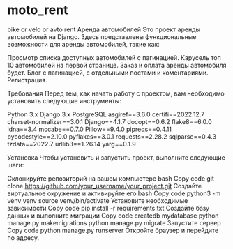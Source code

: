 # moto_rent
bike or velo or avto rent
Аренда автомобилей
Это проект аренды автомобилей на Django. Здесь представлены функциональные возможности для аренды автомобилей, такие как:

Просмотр списка доступных автомобилей с пагинацией.
Карусель топ 10 автомобилей на первой странице.
Заказ и оплата аренды автомобиля будет.
Блог с пагинацией, с отдельными постами и коментариями.
Регистрация.

Требования
Перед тем, как начать работу с проектом, вам необходимо установить следующие инструменты:

Python 3.x
Django 3.x
PostgreSQL
asgiref==3.6.0
certifi==2022.12.7
charset-normalizer==3.0.1
Django==4.1.7
docopt==0.6.2
flake8==6.0.0
idna==3.4
mccabe==0.7.0
Pillow==9.4.0
pipreqs==0.4.11
pycodestyle==2.10.0
pyflakes==3.0.1
requests==2.28.2
sqlparse==0.4.3
tzdata==2022.7
urllib3==1.26.14
yarg==0.1.9

Установка
Чтобы установить и запустить проект, выполните следующие шаги:

Склонируйте репозиторий на вашем компьютере
bash
Copy code
git clone https://github.com/your_username/your_project.git
Создайте виртуальное окружение и активируйте его
bash
Copy code
python3 -m venv venv
source venv/bin/activate
Установите необходимые зависимости
Copy code
pip install -r requirements.txt
Создайте базу данных и выполните миграции
Copy code
createdb mydatabase
python manage.py makemigrations
python manage.py migrate
Запустите сервер
Copy code
python manage.py runserver
Откройте браузер и перейдите по адресу.
